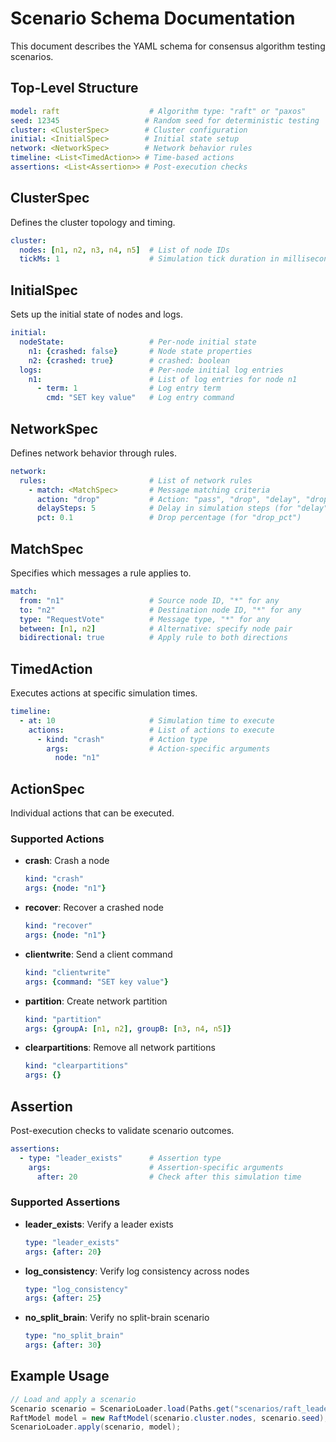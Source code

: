 # Scenario Schema Documentation

This document describes the YAML schema for consensus algorithm testing scenarios.

## Top-Level Structure

```yaml
model: raft                    # Algorithm type: "raft" or "paxos"
seed: 12345                   # Random seed for deterministic testing
cluster: <ClusterSpec>        # Cluster configuration
initial: <InitialSpec>        # Initial state setup
network: <NetworkSpec>        # Network behavior rules
timeline: <List<TimedAction>> # Time-based actions
assertions: <List<Assertion>> # Post-execution checks
```

## ClusterSpec

Defines the cluster topology and timing.

```yaml
cluster:
  nodes: [n1, n2, n3, n4, n5]  # List of node IDs
  tickMs: 1                    # Simulation tick duration in milliseconds
```

## InitialSpec

Sets up the initial state of nodes and logs.

```yaml
initial:
  nodeState:                   # Per-node initial state
    n1: {crashed: false}       # Node state properties
    n2: {crashed: true}        # crashed: boolean
  logs:                        # Per-node initial log entries
    n1:                        # List of log entries for node n1
      - term: 1                # Log entry term
        cmd: "SET key value"   # Log entry command
```

## NetworkSpec

Defines network behavior through rules.

```yaml
network:
  rules:                       # List of network rules
    - match: <MatchSpec>       # Message matching criteria
      action: "drop"           # Action: "pass", "drop", "delay", "drop_pct"
      delaySteps: 5            # Delay in simulation steps (for "delay")
      pct: 0.1                 # Drop percentage (for "drop_pct")
```

## MatchSpec

Specifies which messages a rule applies to.

```yaml
match:
  from: "n1"                   # Source node ID, "*" for any
  to: "n2"                     # Destination node ID, "*" for any
  type: "RequestVote"          # Message type, "*" for any
  between: [n1, n2]            # Alternative: specify node pair
  bidirectional: true          # Apply rule to both directions
```

## TimedAction

Executes actions at specific simulation times.

```yaml
timeline:
  - at: 10                     # Simulation time to execute
    actions:                   # List of actions to execute
      - kind: "crash"          # Action type
        args:                  # Action-specific arguments
          node: "n1"
```

## ActionSpec

Individual actions that can be executed.

### Supported Actions

- **crash**: Crash a node
  ```yaml
  kind: "crash"
  args: {node: "n1"}
  ```

- **recover**: Recover a crashed node
  ```yaml
  kind: "recover"
  args: {node: "n1"}
  ```

- **clientwrite**: Send a client command
  ```yaml
  kind: "clientwrite"
  args: {command: "SET key value"}
  ```

- **partition**: Create network partition
  ```yaml
  kind: "partition"
  args: {groupA: [n1, n2], groupB: [n3, n4, n5]}
  ```

- **clearpartitions**: Remove all network partitions
  ```yaml
  kind: "clearpartitions"
  args: {}
  ```

## Assertion

Post-execution checks to validate scenario outcomes.

```yaml
assertions:
  - type: "leader_exists"      # Assertion type
    args:                      # Assertion-specific arguments
      after: 20                # Check after this simulation time
```

### Supported Assertions

- **leader_exists**: Verify a leader exists
  ```yaml
  type: "leader_exists"
  args: {after: 20}
  ```

- **log_consistency**: Verify log consistency across nodes
  ```yaml
  type: "log_consistency"
  args: {after: 25}
  ```

- **no_split_brain**: Verify no split-brain scenario
  ```yaml
  type: "no_split_brain"
  args: {after: 30}
  ```

## Example Usage

```java
// Load and apply a scenario
Scenario scenario = ScenarioLoader.load(Paths.get("scenarios/raft_leader_crash.yml"));
RaftModel model = new RaftModel(scenario.cluster.nodes, scenario.seed);
ScenarioLoader.apply(scenario, model);
```